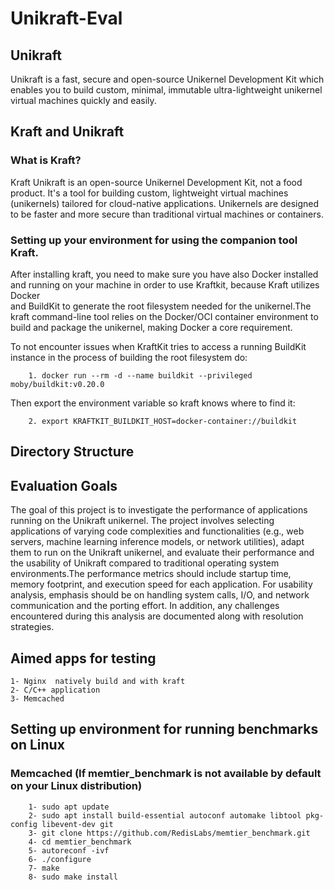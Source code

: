 # Unikraft-Eval

## Unikraft
Unikraft is a fast, secure and open-source Unikernel Development Kit which enables you to build custom, minimal, immutable ultra-lightweight unikernel virtual machines quickly and easily.


## Kraft and Unikraft
### What is Kraft?
Kraft Unikraft is an open-source Unikernel Development Kit, not a food product. It's a tool for building custom, lightweight virtual machines (unikernels) tailored for cloud-native applications. Unikernels are designed to be faster and more secure than traditional virtual machines or containers. 

### Setting up your environment for using the companion tool Kraft.
After installing kraft, you need to make sure you have also Docker installed and running on your machine in order to use Kraftkit, because Kraft utilizes Docker    
and BuildKit to generate the root filesystem needed for the unikernel.The kraft command-line tool relies on the Docker/OCI container environment to build and package the unikernel, making Docker a core requirement. 

To not encounter issues when KraftKit tries to access a running BuildKit instance in the process of building the root filesystem do:

        1. docker run --rm -d --name buildkit --privileged moby/buildkit:v0.20.0
Then export the environment variable so kraft knows where to find it:

        2. export KRAFTKIT_BUILDKIT_HOST=docker-container://buildkit

## Directory Structure

## Evaluation Goals

The goal of this project is to investigate the performance of applications running on the Unikraft unikernel. The project involves selecting applications of varying code complexities and functionalities (e.g., web servers, machine learning inference models, or network utilities), adapt them to run on the Unikraft unikernel, and evaluate their performance and the usability of Unikraft compared to traditional operating system environments.The performance metrics should include startup time, memory footprint, and execution speed for each application. For usability analysis, emphasis should be on handling system calls, I/O, and network communication and the porting effort. In addition, any challenges encountered during this analysis are documented along with resolution strategies.

## Aimed apps for testing
    1- Nginx  natively build and with kraft
    2- C/C++ application
    3- Memcached

## Setting up environment for running benchmarks on Linux
### Memcached (If memtier_benchmark is not available by default on your Linux distribution)
        1- sudo apt update
        2- sudo apt install build-essential autoconf automake libtool pkg-config libevent-dev git
        3- git clone https://github.com/RedisLabs/memtier_benchmark.git
        4- cd memtier_benchmark
        5- autoreconf -ivf
        6- ./configure
        7- make
        8- sudo make install
